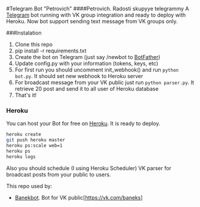 #Telegram Bot "Petrovich"
####Petrovich. Radosti skupyye telegrammy
A [Telegram](https://telegram.org/) bot running with VK group integration and ready to deploy with Heroku.
Now bot support sending text message from VK groups only.

###Instalation
1. Clone this repo
2. pip install -r requirements.txt
3. Create the bot on Telegram (just say /newbot to [BotFather](https://core.telegram.org/bots#botfather))
4. Update config.py with your information (tokens, keys, etc)
5. For first run you should uncomment init_webhook() and run `python bot.py`. It should set new webhook to Heroku server
6. For broadcast message from your VK public just run `python parser.py`. It retrieve 20 post and send it to all user of Heroku database
7. That's it!

### Heroku
You can host your Bot for free on [Heroku](http://heroku.com). It is ready to deploy.

```bash
heroku create
git push heroku master
heroku ps:scale web=1
heroku ps
heroku logs
```

Also you should schedule (I using Heroku Scheduler) VK parser for broadcast posts from your public to users.

This repo used by: 
* [Banekbot](http://telegram.me/banekbot). Bot for VK public[https://vk.com/baneks]